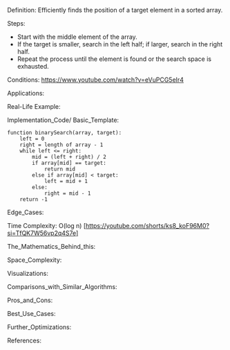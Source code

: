 Definition: Efficiently finds the position of a target element in a sorted array.

Steps:
- Start with the middle element of the array.
- If the target is smaller, search in the left half; if larger, search in the right half.
- Repeat the process until the element is found or the search space is exhausted.

Conditions: https://www.youtube.com/watch?v=eVuPCG5eIr4

Applications:

Real-Life Example:

Implementation_Code/ Basic_Template:
```
function binarySearch(array, target):
    left = 0
    right = length of array - 1
    while left <= right:
        mid = (left + right) / 2
        if array[mid] == target:
            return mid
        else if array[mid] < target:
            left = mid + 1
        else:
            right = mid - 1
    return -1
```

Edge_Cases:

Time Complexity: O(log n) [https://youtube.com/shorts/ks8_koF96M0?si=TfQK7W56vp2q4S7e]

The_Mathematics_Behind_this:

Space_Complexity:

Visualizations:

Comparisons_with_Similar_Algorithms:

Pros_and_Cons:

Best_Use_Cases:

Further_Optimizations:

References:
